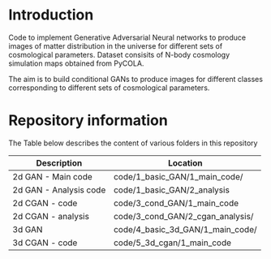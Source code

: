 # Introduction
Code to implement Generative Adversarial Neural networks to produce images of matter distribution in the universe for different sets of cosmological parameters. Dataset consisits of N-body cosmology simulation maps obtained from PyCOLA.

The aim is to build conditional GANs to produce images for different classes corresponding to different sets of cosmological parameters.



# Repository information
The Table below describes the content of various folders in this repository

| Description | Location |
| --- | ---|
| 2d GAN - Main code | code/1_basic_GAN/1_main_code/ |
| 2d GAN - Analysis code | code/1_basic_GAN/2_analysis |
| 2d CGAN - code | code/3_cond_GAN/1_main_code |
| 2d CGAN - analysis | code/3_cond_GAN/2_cgan_analysis/ |
| 3d GAN | code/4_basic_3d_GAN/1_main_code/ |
| 3d CGAN - code | code/5_3d_cgan/1_main_code |


